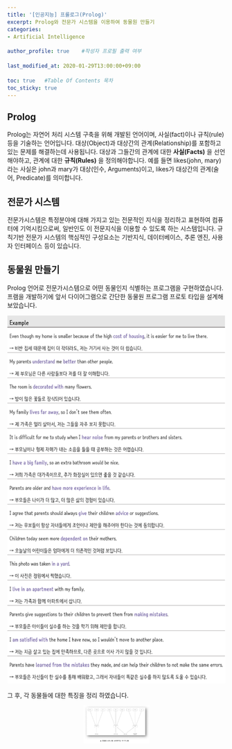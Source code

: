 ```yaml
---
title: '[인공지능] 프롤로그(Prolog)' 
excerpt: Prolog와 전문가 시스템을 이용하여 동물원 만들기
categories:
- Artificial Intelligence

author_profile: true    #작성자 프로필 출력 여부

last_modified_at: 2020-01-29T13:00:00+09:00

toc: true   #Table Of Contents 목차 
toc_sticky: true
---
```


## Prolog
Prolog는 자연어 처리 시스템 구축을 위해 개발된 언어이며, 사실(fact)이나 규칙(rule)등을 기술하는 언어입니다. 대상(Object)과 대상간의 관계(Relationship)를 포함하고 있는 문제를 해결하는데 사용됩니다. 대상과 그들간의 관계에 대한 __사실(Facts)__ 을 선언해야하고, 관계에 대한 __규칙(Rules)__ 을 정의해야합니다. 예를 들면 likes(john, mary)라는 사실은 john과 mary가 대상(인수, Arguments)이고, likes가 대상간의 관계(술어, Predicate)를 의미합니다.

## 전문가 시스템
전문가시스템은 특정분야에 대해 가지고 있는 전문적인 지식을 정리하고 표현하여 컴퓨터에 기억시킴으로써, 일반인도 이 전문지식을 이용할 수 있도록 하는 시스템입니다. 규칙기반 전문가 시스템의 핵심적인 구성요소는 기반지식, 데이터베이스, 추론 엔진, 사용자 인터페이스 등이 있습니다. 

## 동물원 만들기
Prolog 언어로 전문가시스템으로 어떤 동물인지 식별하는 프로그램을 구현하였습니다. 프램을 개발하기에 앞서 다이어그램으로 간단한 동물원 프로그램 프로토 타입을 설계해 보았습니다. 
<br>

![29-2](/assets/img/28-2.png)

그 후, 각 동물들에 대한 특징을 정리 하였습니다.
<br>
<center><img src="/assets/img/29-2.png" width="30%" height="30%"></center>